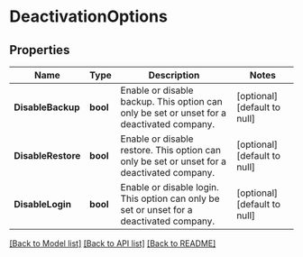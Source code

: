 # DeactivationOptions

## Properties
Name | Type | Description | Notes
------------ | ------------- | ------------- | -------------
**DisableBackup** | **bool** | Enable or disable backup. This option can only be set or unset for a deactivated company. | [optional] [default to null]
**DisableRestore** | **bool** | Enable or disable restore. This option can only be set or unset for a deactivated company. | [optional] [default to null]
**DisableLogin** | **bool** | Enable or disable login. This option can only be set or unset for a deactivated company. | [optional] [default to null]

[[Back to Model list]](../README.md#documentation-for-models) [[Back to API list]](../README.md#documentation-for-api-endpoints) [[Back to README]](../README.md)

